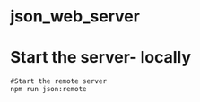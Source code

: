# json_web_server
# Start the server- locally 
`````````npm run json
#Start the remote server
npm run json:remote
